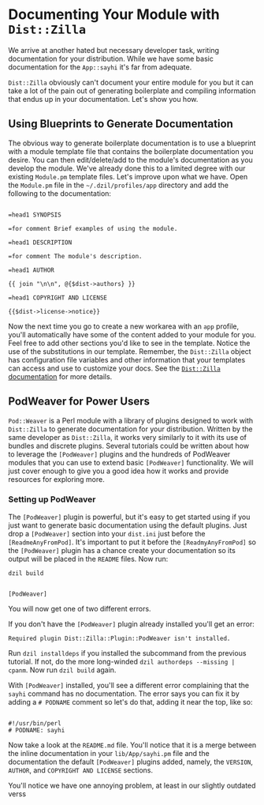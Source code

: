 # Documenting Your Module with `Dist::Zilla`

We arrive at another hated but necessary developer task, writing documentation
for your distribution. While we have some basic documentation for the
`App::sayhi` it's far from adequate.

`Dist::Zilla` obviously can't document your entire module for you but it can
take a lot of the pain out of generating boilerplate and compiling information
that endus up in your documentation. Let's show you how.

## Using Blueprints to Generate Documentation

The obvious way to generate boilerplate documentation is to use a blueprint with
a module template file that contains the boilerplate documentation you desire.
You can then edit/delete/add to the module's documentation as you develop the
module. We've already done this to a limited degree with our existing
`Module.pm` template files. Let's improve upon what we have. Open the
`Module.pm` file in the `~/.dzil/profiles/app` directory and add the following
to the documentation:

```

=head1 SYNOPSIS

=for comment Brief examples of using the module.

=head1 DESCRIPTION

=for comment The module's description.

=head1 AUTHOR

{{ join "\n\n", @{$dist->authors} }}

=head1 COPYRIGHT AND LICENSE

{{$dist->license->notice}}

```

Now the next time you go to create a new workarea with an `app` profile, you'll
automatically have some of the content added to your module for you. Feel free
to add other sections you'd like to see in the template. Notice the use of the
substitutions in our template. Remember, the `Dist::Zilla` object has
configuration file variables and other information that your templates can
access and use to customize your docs. See the [`Dist::Zilla`
documentation](https://metacpan.org/pod/Dist::Zilla) for more details.

## PodWeaver for Power Users

`Pod::Weaver` is a Perl module with a library of plugins designed to work with
`Dist::Zilla` to generate documentation for your distribution. Written by the
same developer as `Dist::Zilla`, it works very similarly to it with its use of
bundles and discrete plugins. Several tutorials could be written about how to
leverage the `[PodWeaver]` plugins and the hundreds of PodWeaver modules that
you can use to extend basic `[PodWeaver]` functionality. We will just cover
enough to give you a good idea how it works and provide resources for exploring
more.

### Setting up PodWeaver

The `[PodWeaver]` plugin is powerful, but it's easy to get started using if you
just want to generate basic documentation using the default plugins. Just drop
a `[PodWeaver]` section into your `dist.ini` just before the `[ReadmeAnyFromPod]`. It's important to put it before the `[ReadmyAnyFromPod]` so the `[PodWeaver]` plugin has a chance create your documentation so its output will be placed in the `README` files. Now run:

`dzil build`

```

[PodWeaver]

```

You will now get one of two different errors.

If you don't have the `[PodWeaver]` plugin already installed you'll get an
error:

`Required plugin Dist::Zilla::Plugin::PodWeaver isn't installed.`

Run `dzil installdeps` if you installed the subcommand from the previous
tutorial. If not, do the more long-winded `dzil authordeps --missing | cpanm`.
Now run `dzil build` again.

With `[PodWeaver]` installed, you'll see a different error complaining that the
`sayhi` command has no documentation. The error says you can fix it by adding a
`# PODNAME` comment so let's do that, adding it near the top, like so:

```

#!/usr/bin/perl
# PODNAME: sayhi

```

Now take a look at the `README.md` file. You'll notice that it is a merge between
the inline documentation in your `lib/App/sayhi.pm` file and the
documentation the default `[PodWeaver]` plugins added, namely, the `VERSION`, `AUTHOR`, and
`COPYRIGHT AND LICENSE` sections.

You'll notice we have one annoying problem, at least in our slightly outdated
verss


